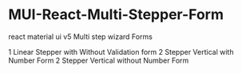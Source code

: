 # MUI-React-Multi-Stepper-Form
react material ui v5 Multi step wizard Forms

 1 Linear Stepper with Without Validation form
 2 Stepper Vertical with Number Form 
 2 Stepper Vertical without Number Form 
